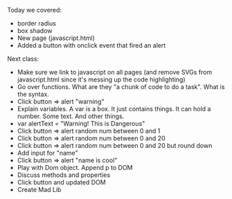 

Today we covered:

* border radius
* box shadow
* New page (javascript.html)
* Added a button with onclick event that fired an alert


Next class: 
* Make sure we link to javascript on all pages (and remove SVGs from javascript.html since it's messing up the code highlighting)
* Go over functions.  What are they "a chunk of code to do a task". What is the syntax. 
* Click button => alert "warning"
* Explain variables. A var is a box. It just contains things. It can hold a number. Some text. And other things. 
* var alertText = "Warning! This is Dangerous"
* Click button => alert random num between 0 and 1
* Click button => alert random num between 0 and 20
* Click button => alert random num between 0 and 20 but round down
* Add input for "name" 
* Click button => alert "name is cool"
* Play with Dom object. Append p to DOM
* Discuss methods and properties
* Click button and updated DOM 
* Create Mad Lib
